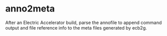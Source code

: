 # anno2meta
After an Electric Accelerator build, parse the annofile to append command output and file reference info to the meta files generated by ecb2g.

